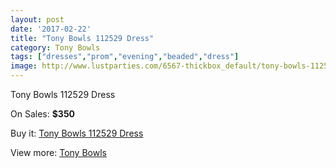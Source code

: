 ```yaml
---
layout: post
date: '2017-02-22'
title: "Tony Bowls 112529 Dress"
category: Tony Bowls
tags: ["dresses","prom","evening","beaded","dress"]
image: http://www.lustparties.com/6567-thickbox_default/tony-bowls-112529-dress.jpg
---
```

Tony Bowls 112529 Dress

On Sales: **$350**
<a href="https://www.lustparties.com/en/tony-bowls/2258-tony-bowls-112529-dress.html"><amp-img layout="responsive" width="600" height="600" src="//www.lustparties.com/6567-thickbox_default/tony-bowls-112529-dress.jpg" alt="Tony Bowls 112529 Dress 0" /></a>
<a href="https://www.lustparties.com/en/tony-bowls/2258-tony-bowls-112529-dress.html"><amp-img layout="responsive" width="600" height="600" src="//www.lustparties.com/6569-thickbox_default/tony-bowls-112529-dress.jpg" alt="Tony Bowls 112529 Dress 1" /></a>
<a href="https://www.lustparties.com/en/tony-bowls/2258-tony-bowls-112529-dress.html"><amp-img layout="responsive" width="600" height="600" src="//www.lustparties.com/6568-thickbox_default/tony-bowls-112529-dress.jpg" alt="Tony Bowls 112529 Dress 2" /></a>

Buy it: [Tony Bowls 112529 Dress](https://www.lustparties.com/en/tony-bowls/2258-tony-bowls-112529-dress.html "Tony Bowls 112529 Dress")

View more: [Tony Bowls](https://www.lustparties.com/en/5-tony-bowls "Tony Bowls")